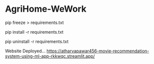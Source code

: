 # AgriHome-WeWork

pip freeze > requirements.txt

pip install -r requirements.txt

pip uninstall -r requirements.txt


Website Deployed...
https://atharvapawar456-movie-recommendation-system-using-ml-app-rkkwqc.streamlit.app/
